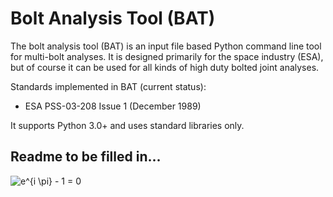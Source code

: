 # Bolt Analysis Tool (BAT)

The bolt analysis tool (BAT) is an input file based Python command line tool for multi-bolt analyses. It is designed primarily for the space industry (ESA), but of course it can be used for all kinds of high duty bolted joint analyses.

Standards implemented in BAT (current status):
- ESA PSS-03-208 Issue 1 (December 1989)

It supports Python 3.0+ and uses standard libraries only.

## Readme to be filled in...

![e^{i \pi} - 1 = 0](https://render.githubusercontent.com/render/math?math=e%5E%7Bi%20%5Cpi%7D%20-%201%20%3D%200)
